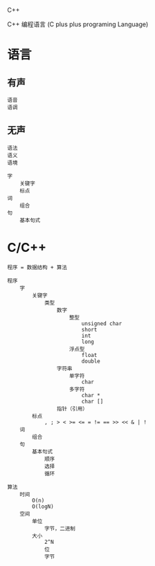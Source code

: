 
C++ 

C++ 编程语言 (C plus plus programing Language)

# 语言

## 有声

	语音
	语调
	
## 无声

	语法
	语义
	语境
	
	字
		关键字
		标点
	词
		组合
	句
		基本句式


# C/C++

	程序 = 数据结构 + 算法
	
	程序
		字
			关键字
				类型
					数字
						整型
							unsigned char
							short
							int
							long
						浮点型
							float
							double
					字符串
						单字符
							char
						多字符
							char *
							char []
					指针（引用）
			标点
				, ; > < >= <= = != == >> << & | !
		词
			组合
		句
			基本句式
				顺序
				选择
				循环
	
	算法
		时间
			O(n)
			O(logN)
		空间
			单位
				字节，二进制
			大小
				2^N
				位
				字节
				

























